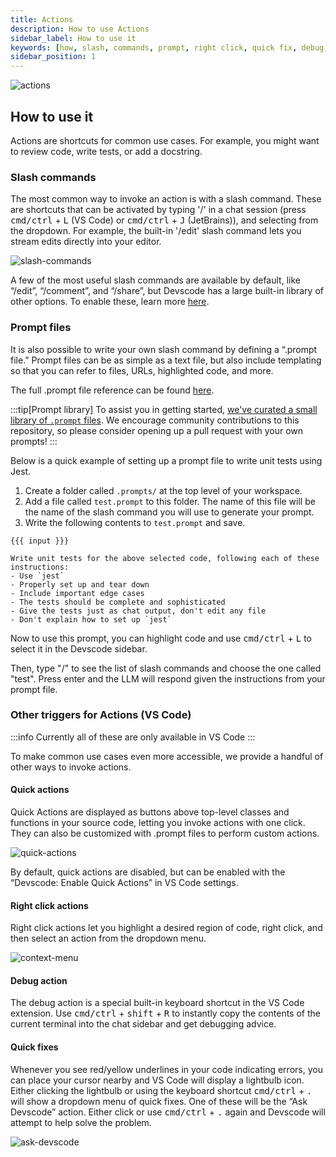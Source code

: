 ```yaml
---
title: Actions
description: How to use Actions
sidebar_label: How to use it
keywords: [how, slash, commands, prompt, right click, quick fix, debug, action]
sidebar_position: 1
---
```


![actions](/img/actions.gif)

## How to use it

Actions are shortcuts for common use cases. For example, you might want to review code, write tests, or add a docstring.

### Slash commands

The most common way to invoke an action is with a slash command. These are shortcuts that can be activated by typing '/' in a chat session (press <kbd>cmd/ctrl</kbd> + <kbd>L</kbd> (VS Code) or <kbd>cmd/ctrl</kbd> + <kbd>J</kbd> (JetBrains)), and selecting from the dropdown. For example, the built-in '/edit' slash command lets you stream edits directly into your editor.

![slash-commands](/img/slash-commands.png)

A few of the most useful slash commands are available by default, like “/edit”, “/comment”, and “/share”, but Devscode has a large built-in library of other options. To enable these, learn more [here](../customize/slash-commands.md).

### Prompt files

It is also possible to write your own slash command by defining a “.prompt file.” Prompt files can be as simple as a text file, but also include templating so that you can refer to files, URLs, highlighted code, and more.

The full .prompt file reference can be found [here](../customize/deep-dives/prompt-files.md).

:::tip[Prompt library]
To assist you in getting started, [we've curated a small library of `.prompt` files](https://github.com/khulnasoft/prompt-file-examples). We encourage community contributions to this repository, so please consider opening up a pull request with your own prompts!
:::

Below is a quick example of setting up a prompt file to write unit tests using Jest.

1. Create a folder called `.prompts/` at the top level of your workspace.
2. Add a file called `test.prompt` to this folder. The name of this file will be the name of the slash command you will use to generate your prompt.
3. Write the following contents to `test.prompt` and save.

```
{{{ input }}}

Write unit tests for the above selected code, following each of these instructions:
- Use `jest`
- Properly set up and tear down
- Include important edge cases
- The tests should be complete and sophisticated
- Give the tests just as chat output, don't edit any file
- Don't explain how to set up `jest`
```

Now to use this prompt, you can highlight code and use <kbd>cmd/ctrl</kbd> + <kbd>L</kbd> to select it in the Devscode sidebar.

Then, type "/" to see the list of slash commands and choose the one called "test". Press enter and the LLM will respond given the instructions from your prompt file.

### Other triggers for Actions (VS Code)

:::info
Currently all of these are only available in VS Code
:::

To make common use cases even more accessible, we provide a handful of other ways to invoke actions.

#### Quick actions

Quick Actions are displayed as buttons above top-level classes and functions in your source code, letting you invoke actions with one click. They can also be customized with .prompt files to perform custom actions.

![quick-actions](/img/quick-actions.png)

By default, quick actions are disabled, but can be enabled with the “Devscode: Enable Quick Actions” in VS Code settings.

#### Right click actions

Right click actions let you highlight a desired region of code, right click, and then select an action from the dropdown menu.

![context-menu](/img/context-menu.png)

#### Debug action

The debug action is a special built-in keyboard shortcut in the VS Code extension. Use <kbd>cmd/ctrl</kbd> + <kbd>shift</kbd> + <kbd>R</kbd> to instantly copy the contents of the current terminal into the chat sidebar and get debugging advice.

#### Quick fixes

Whenever you see red/yellow underlines in your code indicating errors, you can place your cursor nearby and VS Code will display a lightbulb icon. Either clicking the lightbulb or using the keyboard shortcut <kbd>cmd/ctrl</kbd> + <kbd>.</kbd> will show a dropdown menu of quick fixes. One of these will be the “Ask Devscode” action. Either click or use <kbd>cmd/ctrl</kbd> + <kbd>.</kbd> again and Devscode will attempt to help solve the problem.

![ask-devscode](/img/ask-devscode.png)
